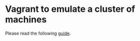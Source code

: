 # Vagrant to emulate a cluster of machines

Please read the following [guide](https://github.com/nlesc-sherlock/emma/blob/improve_documentation/vagrant.md).
